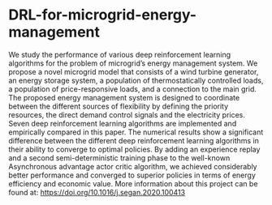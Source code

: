 # DRL-for-microgrid-energy-management
We study the performance of various deep reinforcement learning algorithms for the problem of microgrid’s energy management system. We propose a novel microgrid model that consists of a wind turbine generator, an energy storage system, a population of thermostatically controlled loads, a population of price-responsive loads, and a connection to the main grid. The proposed energy management system is designed to coordinate between the different sources of flexibility by defining the priority resources, the direct demand control signals and the electricity prices. Seven deep reinforcement learning algorithms are implemented and empirically compared in this paper. The numerical results show a significant difference between the different deep reinforcement learning algorithms in their ability to converge to optimal policies. By adding an experience replay and a second semi-deterministic training phase to the well-known Asynchronous advantage actor critic algorithm, we achieved considerably better performance and converged to superior policies in terms of energy efficiency and economic value. More information about this project can be found at: https://doi.org/10.1016/j.segan.2020.100413
